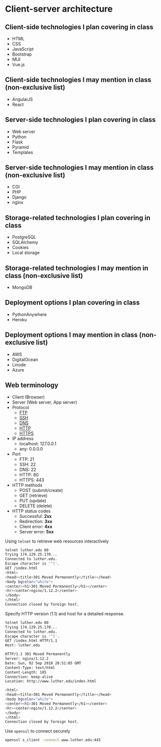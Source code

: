 # Client-server architecture

## Client-side technologies I plan covering in class

* HTML
* CSS
* JavaScript
* Bootstrap
* MUI
* Vue.js

## Client-side technologies I may mention in class (non-exclusive list)

* AngularJS
* React

## Server-side technologies I plan covering in class

* Web server
* Python
* Flask
* Pyramid
* Templates

## Server-side technologies I may mention in class (non-exclusive list)

* CGI
* PHP
* Django
* nginx

## Storage-related technologies I plan covering in class

* PostgreSQL
* SQLAlchemy
* Cookies
* Local storage

## Storage-related technologies I may mention in class (non-exclusive list)

* MongoDB

## Deployment options I plan covering in class

* PythonAnywhere
* Heroku

## Deployment options I may mention in class (non-exclusive list)

* AWS
* DigitalOcean
* Linode
* Azure

## Web terminology

* Client (Browser)
* Server (Web server, App server)
* Protocol
  * [FTP](https://en.wikipedia.org/wiki/File_Transfer_Protocol)
  * [SSH](https://en.wikipedia.org/wiki/Secure_Shell)
  * [DNS](https://en.wikipedia.org/wiki/Domain_Name_System)
  * [HTTP](https://en.wikipedia.org/wiki/Hypertext_Transfer_Protocol)
  * [HTTPS](https://en.wikipedia.org/wiki/HTTPS)
* IP address
  * localhost: 127.0.0.1
  * any: 0.0.0.0
* Port
  * FTP: 21
  * SSH: 22
  * DNS: 22
  * HTTP: 80
  * HTTPS: 443
* HTTP methods
  * POST (submit/create)
  * GET (retrieve)
  * PUT (update)
  * DELETE (delete)
* HTTP status codes
  * Successful: __2xx__
  * Redirection: __3xx__
  * Client error: __4xx__
  * Server error: __5xx__

Using `telnet` to retrieve web resources interactively

```bash
telnet luther.edu 80
Trying 174.129.25.170...
Connected to luther.edu.
Escape character is '^]'.
GET /index.html
<html>
<head><title>301 Moved Permanently</title></head>
<body bgcolor="white">
<center><h1>301 Moved Permanently</h1></center>
<hr><center>nginx/1.12.2</center>
</body>
</html>
Connection closed by foreign host.
```

Specify HTTP version (1.1) and host for a detailed response.

```bash
telnet luther.edu 80
Trying 174.129.25.170...
Connected to luther.edu.
Escape character is '^]'.
GET /index.html HTTP/1.1
Host: luther.edu

HTTP/1.1 301 Moved Permanently
Server: nginx/1.12.2
Date: Sun, 02 Sep 2018 20:51:05 GMT
Content-Type: text/html
Content-Length: 185
Connection: keep-alive
Location: http://www.luther.edu/index.html

<html>
<head><title>301 Moved Permanently</title></head>
<body bgcolor="white">
<center><h1>301 Moved Permanently</h1></center>
<hr><center>nginx/1.12.2</center>
</body>
</html>
Connection closed by foreign host.
```

Use `openssl` to connect securely

```bash
openssl s_client -connect www.luther.edu:443
```
